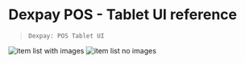 # Dexpay POS - Tablet UI reference

> `Dexpay: POS Tablet UI`

![item list with images](https://github.com/dexlab-io/dexpay-pos/blob/feature/specs/docs/design/images/tablet-itemlist-0.png?raw=true)
![item list no images](https://github.com/dexlab-io/dexpay-pos/blob/feature/specs/docs/design/images/tablet-itemlist-1.png?raw=true)
